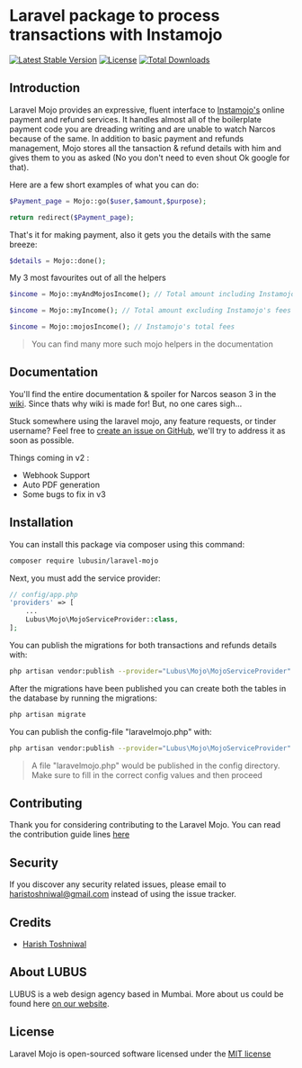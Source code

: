 # Laravel package to process transactions with Instamojo

[![Latest Stable Version](https://poser.pugx.org/lubusin/laravel-mojo/v/stable)](https://packagist.org/packages/lubusin/laravel-mojo)
[![License](https://poser.pugx.org/lubusin/laravel-mojo/license)](https://packagist.org/packages/lubusin/laravel-mojo)
[![Total Downloads](https://poser.pugx.org/lubusin/laravel-mojo/downloads)](https://packagist.org/packages/lubusin/laravel-mojo)

## Introduction
Laravel Mojo provides an expressive, fluent interface to [Instamojo's](https://instamojo.com) online payment and refund services. It handles almost all of the boilerplate payment code you are dreading writing and are unable to watch Narcos because of the same. In addition to basic payment and refunds management, Mojo stores all the tansaction & refund details with him and gives them to you as asked (No you don't need to even shout Ok google for that). 

Here are a few short examples of what you can do:
```php
$Payment_page = Mojo::go($user,$amount,$purpose);

return redirect($Payment_page);
```
That's it for making payment, also it gets you the details with the same breeze:
```php
$details = Mojo::done();
```
My 3 most favourites out of all the helpers
```php
$income = Mojo::myAndMojosIncome(); // Total amount including Instamojo's fees

$income = Mojo::myIncome(); // Total amount excluding Instamojo's fees

$income = Mojo::mojosIncome(); // Instamojo's total fees
```
> You can find many more such mojo helpers in the documentation 

## Documentation
You'll find the entire documentation & spoiler for Narcos season 3 in the [wiki](https://github.com/lubusIN/laravel-mojo/wiki).
Since thats why wiki is made for! But, no one cares sigh...

Stuck somewhere using the laravel mojo, any feature requests, or tinder username? Feel free to [create an issue on GitHub](https://github.com/lubusIN/laravel-mojo/issues), we'll try to address it as soon as possible.

Things coming in v2 :
- Webhook Support
- Auto PDF generation
- Some bugs to fix in v3

## Installation

You can install this package via composer using this command:

```bash
composer require lubusin/laravel-mojo
```

Next, you must add the service provider:

```php
// config/app.php
'providers' => [
    ...
    Lubus\Mojo\MojoServiceProvider::class,
];
```

You can publish the migrations for both transactions and refunds details with:
```bash
php artisan vendor:publish --provider="Lubus\Mojo\MojoServiceProvider" --tag="migrations"
```

After the migrations have been published you can create both the tables in the database by running the migrations:

```bash
php artisan migrate
```

You can publish the config-file "laravelmojo.php" with:
```bash
php artisan vendor:publish --provider="Lubus\Mojo\MojoServiceProvider" --tag="config"
```

> A file "laravelmojo.php" would be published in the config directory. Make sure to fill in the correct config values and then proceed 

## Contributing

Thank you for considering contributing to the Laravel Mojo. You can read the contribution guide lines [here](contributing.md)

## Security

If you discover any security related issues, please email to [haristoshniwal@gmail.com](mailto:haristoshniwal@gmail.com) instead of using the issue tracker.

## Credits

- [Harish Toshniwal](https://github.com/harishtoshniwal)

## About LUBUS
LUBUS is a web design agency based in Mumbai. More about us could be found here  [on our website](http://lubus.in).

## License
Laravel Mojo is open-sourced software licensed under the [MIT license](LICENSE.txt)